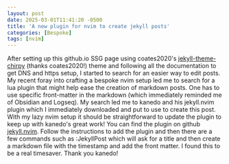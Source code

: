 ```yaml
---
layout: post
date: 2025-03-01T11:41:20 -0500
title: 'A new plugin for nvim to create jekyll posts'
categories: [Bespoke] 
tags: [nvim] 
---
```


After setting up this github.io SSG page using coates2020's [jekyll-theme-chirpy](https://github.com/cotes2020/jekyll-theme-chirpy) (thanks coates2020!) theme and following all the documentation to get DNS and https setup, I started to search for an easier way to edit posts. My recent foray into crafting a bespoke nvim setup led me to search for a lua plugin that might help ease the creation of markdown posts. One has to use specific front-matter in the markdown (which immediately reminded me of Obsidian and Logseq). My search led me to kanedo and his jekyll.nvim plugin which I immediately downloaded and put to use to create this post. With my lazy nvim setup it should be straightforward to update the plugin to keep up with kanedo's great work! You can find the plugin on github [jekyll.nvim](https://github.com/kanedo/jekyll.nvim). Follow the instructions to add the plugin and then there are a few commands such as :JekyllPost which will ask for a title and then create a markdown file with the timestamp and add the front matter. I found this to be a real timesaver. Thank you kanedo!
